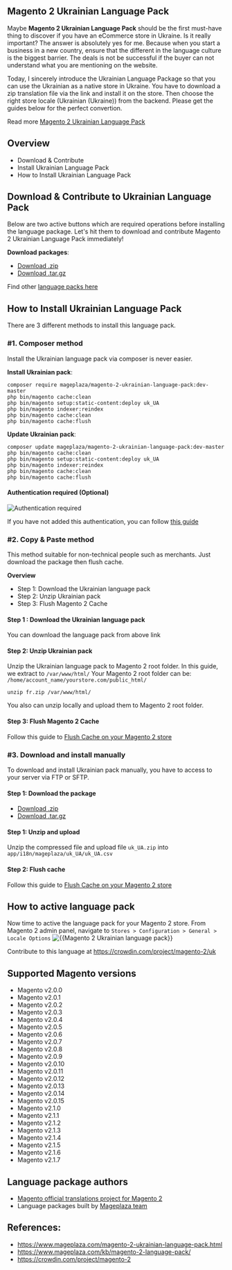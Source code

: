 ## Magento 2 Ukrainian Language Pack

Maybe **Magento 2 Ukrainian Language Pack** should be the first must-have thing to discover if you have an eCommerce store in Ukraine. Is it really important? The answer is absolutely yes for me. Because when you start a business in a new country, ensure that the different in the language culture is the biggest barrier. The deals is not be successful if the buyer can not understand what you are mentioning on the website. 

Today, I sincerely introduce the Ukrainian Language Package so that you can use the Ukrainian as a native store in Ukraine. You have to download a zip translation file via the link and install it on the store. Then choose the right store locale (Ukrainian (Ukraine)) from the backend. Please get the guides below for the perfect convertion.

Read more [Magento 2 Ukrainian Language Pack](https://www.mageplaza.com/magento-2-ukrainian-language-pack.html)


## Overview

- Download & Contribute
- Install Ukrainian Language Pack
- How to Install Ukrainian Language Pack

## Download & Contribute to Ukrainian Language Pack

Below are two active buttons which are required operations before installing the language package. Let's hit them to download and contribute Magento 2 Ukrainian Language Pack immediately!

**Download packages**:

- [Download .zip](https://github.com/mageplaza/magento-2-ukrainian-language-pack/archive/master.zip)
- [Download .tar.gz](https://github.com/mageplaza/magento-2-ukrainian-language-pack/tarball/master)


Find other [language packs here]({https://www.mageplaza.com/kb/magento-2-language-pack/)

## How to Install Ukrainian Language Pack

There are 3 different methods to install this language pack.

### #1. Composer method
Install the Ukrainian language pack via composer is never easier.

**Install Ukrainian pack**:

```
composer require mageplaza/magento-2-ukrainian-language-pack:dev-master
php bin/magento cache:clean
php bin/magento setup:static-content:deploy uk_UA
php bin/magento indexer:reindex
php bin/magento cache:clean
php bin/magento cache:flush

```


**Update  Ukrainian pack**:

```
composer update mageplaza/magento-2-ukrainian-language-pack:dev-master
php bin/magento cache:clean
php bin/magento setup:static-content:deploy uk_UA
php bin/magento indexer:reindex
php bin/magento cache:clean
php bin/magento cache:flush

```

#### Authentication required (Optional)

![Authentication required](https://i.imgur.com/dmryiPk.png)

If you have not added this authentication, you can follow [this guide](http://devdocs.magento.com/guides/v2.0/install-gde/prereq/connect-auth.html)


### #2. Copy & Paste method

This method suitable for non-technical people such as merchants. Just download the package then flush cache.

**Overview**

- Step 1: Download the Ukrainian language pack
- Step 2: Unzip Ukrainian pack
- Step 3: Flush Magento 2 Cache

#### Step 1 : Download the Ukrainian language pack

You can download the language pack from above link

#### Step 2: Unzip Ukrainian pack

Unzip the Ukrainian language pack to Magento 2 root folder. In this guide, we extract to `/var/www/html/`
Your Magento 2 root folder can be: `/home/account_name/yourstore.com/public_html/`

```
unzip fr.zip /var/www/html/
```

You also can unzip locally and upload them to Magento 2 root folder.

#### Step 3: Flush Magento 2 Cache

Follow this guide to [Flush Cache on your Magento 2 store](https://www.mageplaza.com/kb/how-flush-enable-disable-cache.html)


### #3. Download and install manually

To download and install Ukrainian pack manually, you have to access to your server via FTP or SFTP.

#### Step 1: Download the package

- [Download .zip](https://github.com/mageplaza/magento-2-ukrainian-language-pack/archive/master.zip)
- [Download .tar.gz](https://github.com/mageplaza/magento-2-ukrainian-language-pack/tarball/master)

#### Step 1: Unzip and upload

Unzip the compressed file and upload file `uk_UA.zip` into `app/i18n/mageplaza/uk_UA/uk_UA.csv`

#### Step 2: Flush cache

Follow this guide to [Flush Cache on your Magento 2 store](https://www.mageplaza.com/kb/how-flush-enable-disable-cache.html)


## How to active language pack

Now time to active the language pack for your Magento 2 store. From Magento 2 admin panel, navigate to `Stores > Configuration > General > Locale Options`
![{{Magento 2 Ukrainian language pack}}](https://i.imgur.com/aPSUA0l.png)


<!-- ## Translation process of Ukrainian Language Pack
![process](http://progressed.io/bar/80) -->

Contribute to this language at https://crowdin.com/project/magento-2/uk

## Supported Magento versions

- Magento v2.0.0
- Magento v2.0.1
- Magento v2.0.2
- Magento v2.0.3
- Magento v2.0.4
- Magento v2.0.5
- Magento v2.0.6
- Magento v2.0.7
- Magento v2.0.8
- Magento v2.0.9
- Magento v2.0.10
- Magento v2.0.11
- Magento v2.0.12
- Magento v2.0.13
- Magento v2.0.14
- Magento v2.0.15
- Magento v2.1.0
- Magento v2.1.1
- Magento v2.1.2
- Magento v2.1.3
- Magento v2.1.4
- Magento v2.1.5
- Magento v2.1.6
- Magento v2.1.7



## Language package authors

- [Magento official translations project for Magento 2](https://crowdin.com/project/magento-2)
- Language packages built by [Mageplaza team](https://www.mageplaza.com/)


## References:

- https://www.mageplaza.com/magento-2-ukrainian-language-pack.html
- https://www.mageplaza.com/kb/magento-2-language-pack/
- https://crowdin.com/project/magento-2